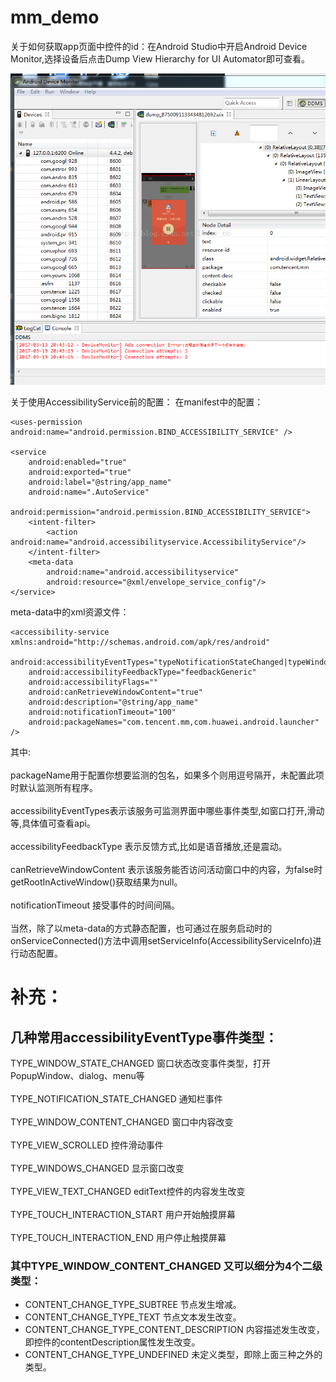# mm_demo

关于如何获取app页面中控件的id：在Android Studio中开启Android Device Monitor,选择设备后点击Dump View Hierarchy for UI Automator即可查看。<br>  
<p align="center">
  <img src="app\src\main\assets\20170313214108128.png"  alt="Banner" />
</p>

关于使用AccessibilityService前的配置：
在manifest中的配置：
```
<uses-permission android:name="android.permission.BIND_ACCESSIBILITY_SERVICE" />

<service
    android:enabled="true"
    android:exported="true"
    android:label="@string/app_name"
    android:name=".AutoService"
    android:permission="android.permission.BIND_ACCESSIBILITY_SERVICE">
    <intent-filter>
        <action android:name="android.accessibilityservice.AccessibilityService"/>
    </intent-filter>
    <meta-data
        android:name="android.accessibilityservice"
        android:resource="@xml/envelope_service_config"/>
</service>
```

meta-data中的xml资源文件：
```
<accessibility-service xmlns:android="http://schemas.android.com/apk/res/android"
    android:accessibilityEventTypes="typeNotificationStateChanged|typeWindowStateChanged|typeWindowContentChanged"
    android:accessibilityFeedbackType="feedbackGeneric"
    android:accessibilityFlags=""
    android:canRetrieveWindowContent="true"
    android:description="@string/app_name"
    android:notificationTimeout="100"
    android:packageNames="com.tencent.mm,com.huawei.android.launcher" />
```

其中:<br>  
packageName用于配置你想要监测的包名，如果多个则用逗号隔开，未配置此项时默认监测所有程序。<br>  
accessibilityEventTypes表示该服务可监测界面中哪些事件类型,如窗口打开,滑动等,具体值可查看api。<br>  
accessibilityFeedbackType 表示反馈方式,比如是语音播放,还是震动。<br>  
canRetrieveWindowContent 表示该服务能否访问活动窗口中的内容，为false时getRootInActiveWindow()获取结果为null。<br>  
notificationTimeout 接受事件的时间间隔。<br>   
当然，除了以meta-data的方式静态配置，也可通过在服务启动时的onServiceConnected()方法中调用setServiceInfo(AccessibilityServiceInfo)进行动态配置。

# 补充：
## 几种常用accessibilityEventType事件类型：
TYPE_WINDOW_STATE_CHANGED	窗口状态改变事件类型，打开PopupWindow、dialog、menu等<br>  
TYPE_NOTIFICATION_STATE_CHANGED		通知栏事件<br>  
TYPE_WINDOW_CONTENT_CHANGED		窗口中内容改变<br>  
TYPE_VIEW_SCROLLED		控件滑动事件<br>  
TYPE_WINDOWS_CHANGED		显示窗口改变<br>  
TYPE_VIEW_TEXT_CHANGED		editText控件的内容发生改变<br>  
TYPE_TOUCH_INTERACTION_START		用户开始触摸屏幕<br>  
TYPE_TOUCH_INTERACTION_END		用户停止触摸屏幕<br>  
### 其中TYPE_WINDOW_CONTENT_CHANGED	又可以细分为4个二级类型：	
  * CONTENT_CHANGE_TYPE_SUBTREE	节点发生增减。<br>  
  * CONTENT_CHANGE_TYPE_TEXT	节点文本发生改变。<br>  
  * CONTENT_CHANGE_TYPE_CONTENT_DESCRIPTION		内容描述发生改变，即控件的contentDescription属性发生改变。<br>  
  * CONTENT_CHANGE_TYPE_UNDEFINED	未定义类型，即除上面三种之外的类型。<br>  
